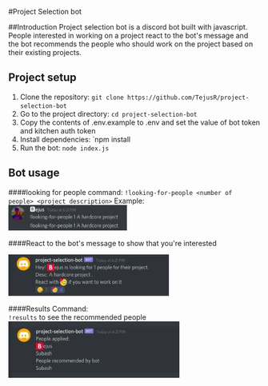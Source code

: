#Project Selection bot

##Introduction
Project selection bot is a discord bot built with javascript. People interested in working on a project react to the bot's message and the bot recommends the people who should work on the project based on their existing projects.

## Project setup
1. Clone the repository: `git clone https://github.com/TejusR/project-selection-bot`
2. Go to the project directory: `cd project-selection-bot`
3. Copy the contents of .env.example to .env and set the value of bot token and kitchen auth token
4. Install dependencies: `npm install
5. Run the bot: `node index.js`

## Bot usage
####looking for people command:
    `!looking-for-people <number of people> <project description>`
Example:
![image](lookingForpeople.jpeg)  

####React to the bot's message to show that you're interested  

![image](botMessage.jpeg)  

####Results Command:  
`!results` to see the recommended people  
![image](peopleSelex.jpeg)  
